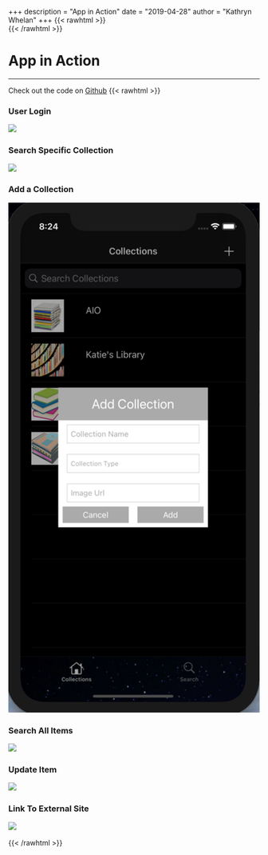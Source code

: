 +++
description = "App in Action"
date = "2019-04-28"
author = "Kathryn Whelan"
+++
{{< rawhtml >}}
<br />
{{< /rawhtml >}}
# App in Action
***
Check out the code on [Github](https://github.com/katiewhelan/Collections)
{{< rawhtml >}}
<h3>User Login</h3>
<img src="/images/swift/collect/Start3.gif" class="centergif" alt"App Login Page">
<h3>Search Specific Collection</h3>
<img src="/images/swift/collect/SearchCollection3.gif" class="centergif" alt"App Login Page">
<h3>Add a Collection</h3>
<img src="/images/swift/collect/Alert.png" class="centergif" alt"App Login Page">
<h3>Search All Items</h3>
<img src="/images/swift/collect/SearchAll2.gif" class="centergif" alt"App Login Page">
<h3>Update Item</h3>
<img src="/images/swift/collect/Update2.gif" class="centergif" alt"App Login Page">

<h3>Link To External Site</h3>
<img src="/images/swift/collect/Link.gif" class="centergif" alt"App Login Page">


{{< /rawhtml >}}
